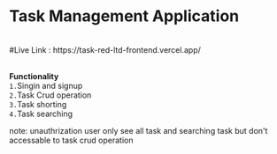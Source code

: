 <h1>Task Management Application</h1> <br>
#Live Link : https://task-red-ltd-frontend.vercel.app/<br> <br>

**Functionality**<br>
`1.`Singin and signup<br>
   `2.`Task Crud operation<br>
   `3.`Task shorting<br>
   `4.`Task searching<br>

note: unauthrization user only see all task and searching task but don't accessable to task crud operation
